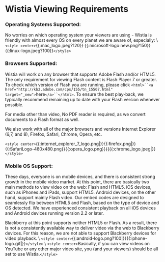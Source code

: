 # Wistia Viewing Requirements

### Operating Systems Supported:

No worries on which operating system your viewers are using - Wistia is friendly with almost every OS on every planet we are aware of, especially:
\\
`<style center>`{{:mac_logo.jpeg?120}} {{:microsoft-logo new.png?150}}{{:linux-logo.jpeg?100}}`</style>`
### Browsers Supported:

Wistia will work on any browser that supports Adobe Flash and/or HTML5.  The only requirement for viewing Flash content is Flash Player 7 or greater. To check which version of Flash you are running, please click `<html>``<a href="http://kb2.adobe.com/cps/155/tn_15507.html" target="_new">`here`</a>``</html>`.  To ensure the best play-back, we typically recommend remaining up to date with your Flash version whenever possible.

For media other than video, No PDF reader is required, as we convert documents to a Flash format as well.  

We also work with all of the major browsers and versions Internet Explorer (6,7, and 8), Firefox, Safari, Chrome, Opera, etc. 
 
`<style center>`{{:internet_explorer_7_logo.png|}}{{:firefox.png|}}{{:SafariLogo-480x480.png}}{{:opera_logo.png}}{{{{:chrome_logo.jpeg|}}`</style>`

### Mobile OS Support:

These days, everyone is on mobile devices, and there is consistent strong growth in the mobile video market. At this point, there are basically two main methods to view video on the web: Flash and HTML5. iOS devices, such as iPhones and iPads, support HTML5. Android devices, on the other hand, support mainly Flash video.  Our embed codes are designed to seamlessly flip between HTML5 and Flash, based on the type of device and OS detected.  We have experienced consistent playback on all iOS devices and Android devices running version 2.2 or later.

Blackberry at this point supports neither HTML5 or Flash. As a result, there is not a consistently available way to deliver video via the web to Blackberry devices. For this reason, we are not able to support Blackberry devices for video playback.
\\
`<style center>`{{:android-logo.png?100|}}{{:iphone-logo.gif|}}`</style>`
\\
`<style center>`Basically, if you can view videos on YouTube or any other major video site, you (and your viewers) should be all set to use Wistia.`</style>`




